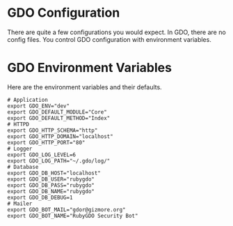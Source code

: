 # GDO Configuration

There are quite a few configurations you would expect.
In GDO, there are no config files.
You control GDO configuration with environment variables.

# GDO Environment Variables

Here are the environment variables and their defaults.

    # Application
    export GDO_ENV="dev"
    export GDO_DEFAULT_MODULE="Core"
    export GDO_DEFAULT_METHOD="Index"
    # HTTPD
    export GDO_HTTP_SCHEMA="http"
    export GDO_HTTP_DOMAIN="localhost"
    export GDO_HTTP_PORT="80"
    # Logger
    export GDO_LOG_LEVEL=6
    export GDO_LOG_PATH="~/.gdo/log/"
    # Database
	export GDO_DB_HOST="localhost"
	export GDO_DB_USER="rubygdo"
	export GDO_DB_PASS="rubygdo"
	export GDO_DB_NAME="rubygdo"
	export GDO_DB_DEBUG=1
    # Mailer
    export GDO_BOT_MAIL="gdor@gizmore.org"
    export GDO_BOT_NAME="RubyGDO Security Bot"
